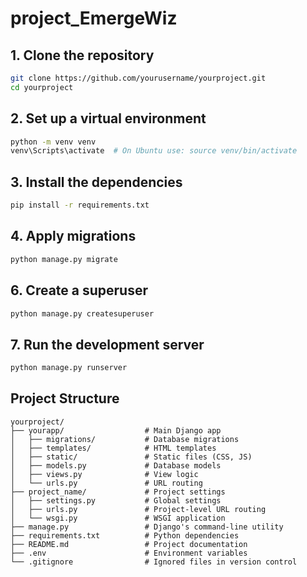 
# project_EmergeWiz

## 1. Clone the repository

```bash
git clone https://github.com/yourusername/yourproject.git
cd yourproject
```

## 2. Set up a virtual environment

```bash
python -m venv venv
venv\Scripts\activate  # On Ubuntu use: source venv/bin/activate
```

## 3. Install the dependencies

```bash
pip install -r requirements.txt
```

## 4. Apply migrations

```bash
python manage.py migrate
```

## 6. Create a superuser

```bash
python manage.py createsuperuser
```

## 7. Run the development server

```bash
python manage.py runserver
```

## Project Structure

```
yourproject/
├── yourapp/                  # Main Django app
│   ├── migrations/           # Database migrations
│   ├── templates/            # HTML templates
│   ├── static/               # Static files (CSS, JS)
│   ├── models.py             # Database models
│   ├── views.py              # View logic
│   └── urls.py               # URL routing
├── project_name/             # Project settings
│   ├── settings.py           # Global settings
│   ├── urls.py               # Project-level URL routing
│   └── wsgi.py               # WSGI application
├── manage.py                 # Django's command-line utility
├── requirements.txt          # Python dependencies
├── README.md                 # Project documentation
├── .env                      # Environment variables
└── .gitignore                # Ignored files in version control
```

